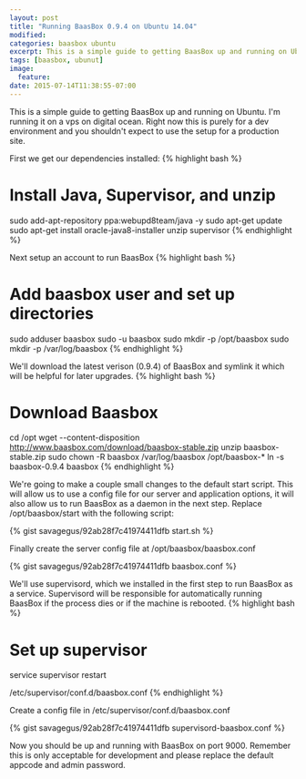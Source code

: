 ```yaml
---
layout: post
title: "Running BaasBox 0.9.4 on Ubuntu 14.04"
modified:
categories: baasbox ubuntu
excerpt: This is a simple guide to getting BaasBox up and running on Ubuntu.
tags: [baasbox, ubunut]
image:
  feature:
date: 2015-07-14T11:38:55-07:00
---
```


This is a simple guide to getting BaasBox up and running on Ubuntu. I'm running it on a vps on digital ocean. Right now this is purely for a dev environment and you shouldn't expect to use the setup for a production site.

First we get our dependencies installed:
{% highlight bash %}
# Install Java, Supervisor, and unzip
sudo add-apt-repository ppa:webupd8team/java -y
sudo apt-get update
sudo apt-get install oracle-java8-installer unzip supervisor
{% endhighlight %}

Next setup an account to run BaasBox
{% highlight bash %}
# Add baasbox user and set up directories
sudo adduser baasbox
sudo -u baasbox
sudo mkdir -p /opt/baasbox
sudo mkdir -p /var/log/baasbox
{% endhighlight %}

We'll download the latest verison (0.9.4) of BaasBox and symlink it which will be helpful for later upgrades.
{% highlight bash %}
# Download Baasbox
cd /opt
wget --content-disposition http://www.baasbox.com/download/baasbox-stable.zip
unzip baasbox-stable.zip
sudo chown -R baasbox /var/log/baasbox /opt/baasbox-*
ln -s baasbox-0.9.4 baasbox
{% endhighlight %}

We're going to make a couple small changes to the default start script. This will allow us to use a config file for our server and application options, it will also allow us to run BaasBox as a daemon in the next step.
Replace /opt/baasbox/start with the following script:

{% gist savagegus/92ab28f7c41974411dfb start.sh %}

Finally create the server config file at /opt/baasbox/baasbox.conf

{% gist savagegus/92ab28f7c41974411dfb baasbox.conf %}

We'll use supervisord, which we installed in the first step to run BaasBox as a service. Supervisord will be responsible for automatically running BaasBox if the process dies or if the machine is rebooted.
{% highlight bash %}
# Set up supervisor
service supervisor restart

/etc/supervisor/conf.d/baasbox.conf
{% endhighlight %}

Create a config file in /etc/supervisor/conf.d/baasbox.conf

{% gist savagegus/92ab28f7c41974411dfb supervisord-baasbox.conf %}

Now you should be up and running with BaasBox on port 9000. Remember this is only acceptable for development and please replace the default appcode and admin password.

